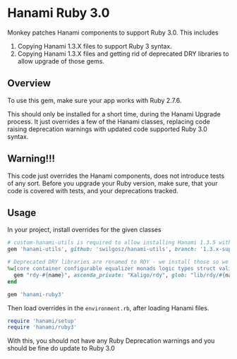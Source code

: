 # Hanami Ruby 3.0

Monkey patches Hanami components to support Ruby 3.0. This includes
1. Copying Hanami 1.3.X files to support Ruby 3 syntax.
2. Copying Hanami 1.3.X files and getting rid of deprecated DRY libraries to allow upgrade of those gems.

## Overview

To use this gem, make sure your app works with Ruby 2.7.6.

This should only be installed for a short time, during the Hanami Upgrade process.
It just overrides a few of the Hanami classes, replacing code raising deprecation
warnings with updated code supported Ruby 3.0 syntax.

## Warning!!!

This code just overrides the Hanami components, does not introduce tests of any sort.
Before you upgrade your Ruby version, make sure, that your code is covered with tests,
and your deprecations tracked.

## Usage

In your project, install overrides for the given classes

```ruby
# custom-hanami-utils is required to allow installing Hanami 1.3.5 with ruby 3
gem 'hanami-utils', github: 'swilgosz/hanami-utils', branch: '1.3.x-support-ruby-3.0'

# Deprecated DRY libraries are renamed to RDY - we install those so we can update our DRY libraries freely.
%w[core container configurable equalizer monads logic types struct validation].each do |name|
  gem "rdy-#{name}", ascenda_private: "Kaligo/rdy", glob: "lib/rdy/#{name}/rdy-#{name}.gemspec"
end

gem 'hanami-ruby3'
```

Then load overrides in the `environment.rb`, after loading Hanami files.

```ruby
require 'hanami/setup'
require 'hanami/ruby3'
```

With this, you should not have any Ruby Deprecation warnings and you should be fine do update to Ruby 3.0
